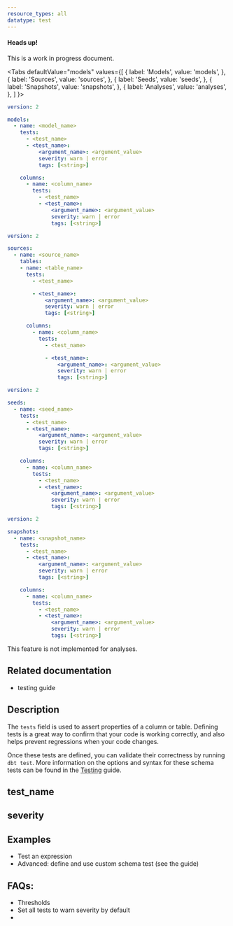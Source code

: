 ```yaml
---
resource_types: all
datatype: test
---
```

<Alert type='warning'>
<h4>Heads up!</h4>
This is a work in progress document.

</Alert>

<Tabs
  defaultValue="models"
  values={[
    { label: 'Models', value: 'models', },
    { label: 'Sources', value: 'sources', },
    { label: 'Seeds', value: 'seeds', },
    { label: 'Snapshots', value: 'snapshots', },
    { label: 'Analyses', value: 'analyses', },
  ]
}>

<TabItem value="models">

<File name='models/<filename>.yml'>

```yml
version: 2

models:
  - name: <model_name>
    tests:
      - <test_name>
      - <test_name>:
          <argument_name>: <argument_value>
          severity: warn | error
          tags: [<string>]

    columns:
      - name: <column_name>
        tests:
          - <test_name>
          - <test_name>:
              <argument_name>: <argument_value>
              severity: warn | error
              tags: [<string>]

```

</File>

</TabItem>

<TabItem value="sources">

<File name='models/<filename>.yml'>

```yml
version: 2

sources:
  - name: <source_name>
    tables:
    - name: <table_name>
      tests:
        - <test_name>

        - <test_name>:
            <argument_name>: <argument_value>
            severity: warn | error
            tags: [<string>]

      columns:
        - name: <column_name>
          tests:
            - <test_name>

            - <test_name>:
                <argument_name>: <argument_value>
                severity: warn | error
                tags: [<string>]

```

</File>

</TabItem>

<TabItem value="seeds">

<File name='data/<filename>.yml'>

```yml
version: 2

seeds:
  - name: <seed_name>
    tests:
      - <test_name>
      - <test_name>:
          <argument_name>: <argument_value>
          severity: warn | error
          tags: [<string>]

    columns:
      - name: <column_name>
        tests:
          - <test_name>
          - <test_name>:
              <argument_name>: <argument_value>
              severity: warn | error
              tags: [<string>]

```

</File>

</TabItem>

<TabItem value="snapshots">

<File name='snapshots/<filename>.yml'>

```yml
version: 2

snapshots:
  - name: <snapshot_name>
    tests:
      - <test_name>
      - <test_name>:
          <argument_name>: <argument_value>
          severity: warn | error
          tags: [<string>]

    columns:
      - name: <column_name>
        tests:
          - <test_name>
          - <test_name>:
              <argument_name>: <argument_value>
              severity: warn | error
              tags: [<string>]

```

</File>

</TabItem>


<TabItem value="analyses">

This feature is not implemented for analyses.

</TabItem>

</Tabs>

## Related documentation
* testing guide

## Description

The `tests` field is used to assert properties of a column or table. Defining tests is a great way to confirm that your code is working correctly, and also helps prevent regressions when your code changes.

Once these tests are defined, you can validate their correctness by running `dbt test`. More information on the options and syntax for these schema tests can be found in the [Testing](testing) guide.

## test_name

## severity


## Examples
- Test an expression
- Advanced: define and use custom schema test (see the guide)

## FAQs:
- Thresholds
- Set all tests to warn severity by default
-
